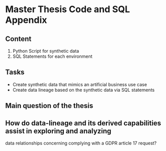 # Master Thesis Code and SQL Appendix

## Content
1. Python Script for synthetic data 
1. SQL Statements for each environment 


## Tasks 
- Create synthetic data that mimics an artificial business use case 
- Create data lineage based on the synthetic data via SQL statements 


## Main question of the thesis 
## How do data-lineage and its derived capabilities assist in exploring and analyzing
data relationships concerning complying with a GDPR article 17 request? 


